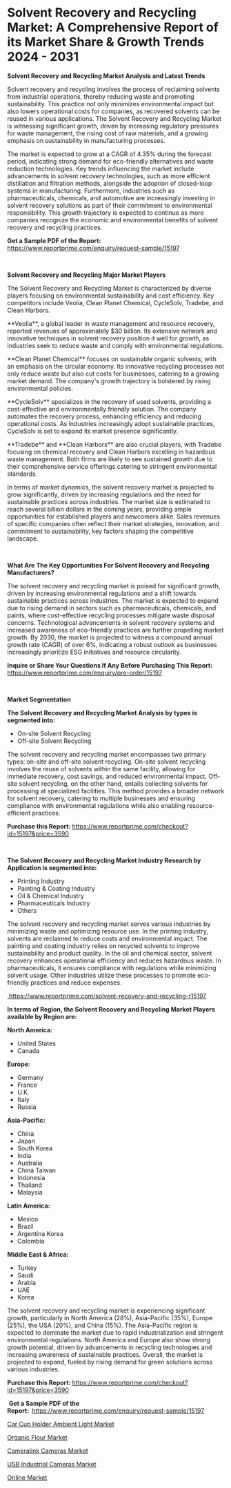 <p><h1>Solvent Recovery and Recycling Market: A Comprehensive Report of its Market Share & Growth Trends 2024 - 2031</h1></p><p><strong>Solvent Recovery and Recycling Market Analysis and Latest Trends</strong></p>
<p><p>Solvent recovery and recycling involves the process of reclaiming solvents from industrial operations, thereby reducing waste and promoting sustainability. This practice not only minimizes environmental impact but also lowers operational costs for companies, as recovered solvents can be reused in various applications. The Solvent Recovery and Recycling Market is witnessing significant growth, driven by increasing regulatory pressures for waste management, the rising cost of raw materials, and a growing emphasis on sustainability in manufacturing processes.</p><p>The market is expected to grow at a CAGR of 4.35% during the forecast period, indicating strong demand for eco-friendly alternatives and waste reduction technologies. Key trends influencing the market include advancements in solvent recovery technologies, such as more efficient distillation and filtration methods, alongside the adoption of closed-loop systems in manufacturing. Furthermore, industries such as pharmaceuticals, chemicals, and automotive are increasingly investing in solvent recovery solutions as part of their commitment to environmental responsibility. This growth trajectory is expected to continue as more companies recognize the economic and environmental benefits of solvent recovery and recycling practices.</p></p>
<p><strong>Get a Sample PDF of the Report:&nbsp;</strong> <a href="https://www.reportprime.com/enquiry/request-sample/15197?utm_campaign=118&utm_medium=2&utm_source=Github&utm_content=ia&utm_term=29112024&utm_id=solvent-recovery-and-recycling">https://www.reportprime.com/enquiry/request-sample/15197</a></p>
<p>&nbsp;</p>
<p><strong>Solvent Recovery and Recycling Major Market Players</strong></p>
<p><p>The Solvent Recovery and Recycling Market is characterized by diverse players focusing on environmental sustainability and cost efficiency. Key competitors include Veolia, Clean Planet Chemical, CycleSolv, Tradebe, and Clean Harbors.</p><p>**Veolia**, a global leader in waste management and resource recovery, reported revenues of approximately $30 billion. Its extensive network and innovative techniques in solvent recovery position it well for growth, as industries seek to reduce waste and comply with environmental regulations.</p><p>**Clean Planet Chemical** focuses on sustainable organic solvents, with an emphasis on the circular economy. Its innovative recycling processes not only reduce waste but also cut costs for businesses, catering to a growing market demand. The company's growth trajectory is bolstered by rising environmental policies.</p><p>**CycleSolv** specializes in the recovery of used solvents, providing a cost-effective and environmentally friendly solution. The company automates the recovery process, enhancing efficiency and reducing operational costs. As industries increasingly adopt sustainable practices, CycleSolv is set to expand its market presence significantly.</p><p>**Tradebe** and **Clean Harbors** are also crucial players, with Tradebe focusing on chemical recovery and Clean Harbors excelling in hazardous waste management. Both firms are likely to see sustained growth due to their comprehensive service offerings catering to stringent environmental standards.</p><p>In terms of market dynamics, the solvent recovery market is projected to grow significantly, driven by increasing regulations and the need for sustainable practices across industries. The market size is estimated to reach several billion dollars in the coming years, providing ample opportunities for established players and newcomers alike. Sales revenues of specific companies often reflect their market strategies, innovation, and commitment to sustainability, key factors shaping the competitive landscape.</p></p>
<p>&nbsp;</p>
<p><strong>What Are The Key Opportunities For Solvent Recovery and Recycling Manufacturers?</strong></p>
<p><p>The solvent recovery and recycling market is poised for significant growth, driven by increasing environmental regulations and a shift towards sustainable practices across industries. The market is expected to expand due to rising demand in sectors such as pharmaceuticals, chemicals, and paints, where cost-effective recycling processes mitigate waste disposal concerns. Technological advancements in solvent recovery systems and increased awareness of eco-friendly practices are further propelling market growth. By 2030, the market is projected to witness a compound annual growth rate (CAGR) of over 6%, indicating a robust outlook as businesses increasingly prioritize ESG initiatives and resource circularity.</p></p>
<p><strong>Inquire or Share Your Questions If Any Before Purchasing This Report:</strong> <a href="https://www.reportprime.com/enquiry/pre-order/15197?utm_campaign=118&utm_medium=2&utm_source=Github&utm_content=ia&utm_term=29112024&utm_id=solvent-recovery-and-recycling">https://www.reportprime.com/enquiry/pre-order/15197</a></p>
<p>&nbsp;</p>
<p><strong>Market Segmentation</strong></p>
<p><strong>The Solvent Recovery and Recycling Market Analysis by types is segmented into:</strong></p>
<p><ul><li>On-site Solvent Recycling</li><li>Off-site Solvent Recycling</li></ul></p>
<p><p>The solvent recovery and recycling market encompasses two primary types: on-site and off-site solvent recycling. On-site solvent recycling involves the reuse of solvents within the same facility, allowing for immediate recovery, cost savings, and reduced environmental impact. Off-site solvent recycling, on the other hand, entails collecting solvents for processing at specialized facilities. This method provides a broader network for solvent recovery, catering to multiple businesses and ensuring compliance with environmental regulations while also enabling resource-efficient practices.</p></p>
<p><strong>Purchase this Report:&nbsp;</strong><a href="https://www.reportprime.com/checkout?id=15197&price=3590&utm_campaign=118&utm_medium=2&utm_source=Github&utm_content=ia&utm_term=29112024&utm_id=solvent-recovery-and-recycling">https://www.reportprime.com/checkout?id=15197&price=3590</a></p>
<p>&nbsp;</p>
<p><strong>The Solvent Recovery and Recycling Market Industry Research by Application is segmented into:</strong></p>
<p><ul><li>Printing Industry</li><li>Painting & Coating Industry</li><li>Oil & Chemical Industry</li><li>Pharmaceuticals Industry</li><li>Others</li></ul></p>
<p><p>The solvent recovery and recycling market serves various industries by minimizing waste and optimizing resource use. In the printing industry, solvents are reclaimed to reduce costs and environmental impact. The painting and coating industry relies on recycled solvents to improve sustainability and product quality. In the oil and chemical sector, solvent recovery enhances operational efficiency and reduces hazardous waste. In pharmaceuticals, it ensures compliance with regulations while minimizing solvent usage. Other industries utilize these processes to promote eco-friendly practices and reduce expenses.</p></p>
<p><a href="https://www.reportprime.com/solvent-recovery-and-recycling-r15197?utm_campaign=118&utm_medium=2&utm_source=Github&utm_content=ia&utm_term=29112024&utm_id=solvent-recovery-and-recycling">&nbsp;https://www.reportprime.com/solvent-recovery-and-recycling-r15197</a></p>
<p><strong>In terms of Region, the Solvent Recovery and Recycling Market Players available by Region are:</strong></p>
<p>
    <p> <strong> North America: </strong>
        <ul>
            <li>United States</li>
            <li>Canada</li>
        </ul>
        </p> 
    <p> <strong> Europe: </strong>
        <ul>
            <li>Germany</li>
            <li>France</li>
            <li>U.K.</li>
            <li>Italy</li>
            <li>Russia</li>
        </ul>
        </p> 
    <p> <strong> Asia-Pacific: </strong>
        <ul>
            <li>China</li>
            <li>Japan</li>
            <li>South Korea</li>
            <li>India</li>
            <li>Australia</li>
            <li>China Taiwan</li>
            <li>Indonesia</li>
            <li>Thailand</li>
            <li>Malaysia</li>
        </ul>
        </p> 
    <p> <strong> Latin America: </strong>
        <ul>
            <li>Mexico</li>
            <li>Brazil</li>
            <li>Argentina Korea</li>
            <li>Colombia</li>
        </ul>
        </p> 
    <p> <strong> Middle East & Africa: </strong>
        <ul>
            <li>Turkey</li>
            <li>Saudi</li>
            <li>Arabia</li>
            <li>UAE</li>
            <li>Korea</li>
        </ul>
    </p>
    </p>
<p><p>The solvent recovery and recycling market is experiencing significant growth, particularly in North America (28%), Asia-Pacific (35%), Europe (25%), the USA (20%), and China (15%). The Asia-Pacific region is expected to dominate the market due to rapid industrialization and stringent environmental regulations. North America and Europe also show strong growth potential, driven by advancements in recycling technologies and increasing awareness of sustainable practices. Overall, the market is projected to expand, fueled by rising demand for green solutions across various industries.</p></p>
<p><strong>Purchase this Report: </strong><a href="https://www.reportprime.com/checkout?id=15197&price=3590&utm_campaign=118&utm_medium=2&utm_source=Github&utm_content=ia&utm_term=29112024&utm_id=solvent-recovery-and-recycling">https://www.reportprime.com/checkout?id=15197&price=3590</a></p>
<p>&nbsp;<strong>Get a Sample PDF of the Report:&nbsp;&nbsp;</strong><a href="https://www.reportprime.com/enquiry/request-sample/15197?utm_campaign=118&utm_medium=2&utm_source=Github&utm_content=ia&utm_term=29112024&utm_id=solvent-recovery-and-recycling">https://www.reportprime.com/enquiry/request-sample/15197</a></p>
<p><strong></strong></p>
<p><p><a href="https://issuu.com/reportprime-2/docs/car-cup-holder-ambient-light-market-size-2030.pptx?utm_campaign=118&utm_medium=2&utm_source=Github&utm_content=ia&utm_term=29112024&utm_id=solvent-recovery-and-recycling">Car Cup Holder Ambient Light Market</a></p><p><a href="https://www.linkedin.com/pulse/organic-flour-industry-sector-new-technologies-market-impact-okqme?utm_campaign=118&utm_medium=2&utm_source=Github&utm_content=ia&utm_term=29112024&utm_id=solvent-recovery-and-recycling">Organic Flour Market</a></p><p><a href="https://github.com/AlisaRowe24/Market-Research-Report-List-1/blob/main/cameralink-cameras-market.md?utm_campaign=118&utm_medium=2&utm_source=Github&utm_content=ia&utm_term=29112024&utm_id=solvent-recovery-and-recycling">Cameralink Cameras Market</a></p><p><a href="https://github.com/arvelm4nthig/Market-Research-Report-List-1/blob/main/usb-industrial-cameras-market.md?utm_campaign=118&utm_medium=2&utm_source=Github&utm_content=ia&utm_term=29112024&utm_id=solvent-recovery-and-recycling">USB Industrial Cameras Market</a></p><p><a href="https://www.linkedin.com/pulse/market-report-covering-onlinemarket-share-development-production-cafzc?utm_campaign=118&utm_medium=2&utm_source=Github&utm_content=ia&utm_term=29112024&utm_id=solvent-recovery-and-recycling">Online Market</a></p></p>